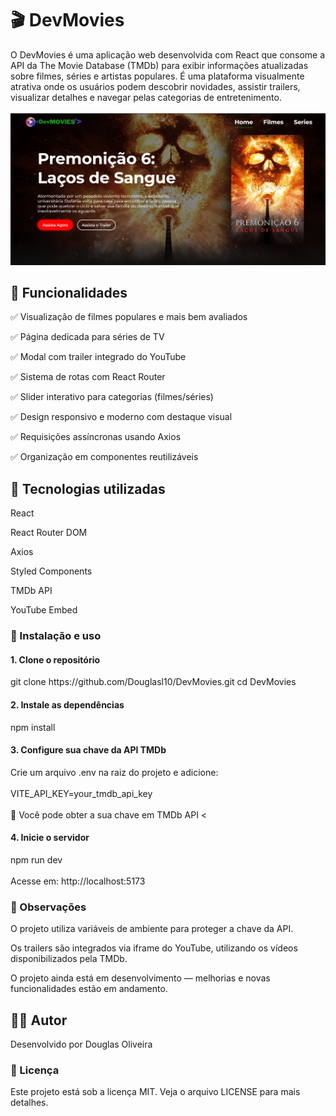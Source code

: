 <h1>🎬 DevMovies</h1>
O DevMovies é uma aplicação web desenvolvida com React que consome a API da The Movie Database (TMDb) para exibir informações atualizadas sobre filmes, séries e artistas populares. É uma plataforma visualmente atrativa onde os usuários podem descobrir novidades, assistir trailers, visualizar detalhes e navegar pelas categorias de entretenimento.
<br>
<br>
<img src="https://raw.githubusercontent.com/Douglasl10/DevMovies/refs/heads/main/public/Captura%20de%20tela%202025-06-20%20103042.png" />
<h2>🚀 Funcionalidades</h2>

✅ Visualização de filmes populares e mais bem avaliados

✅ Página dedicada para séries de TV

✅ Modal com trailer integrado do YouTube

✅ Sistema de rotas com React Router

✅ Slider interativo para categorias (filmes/séries)

✅ Design responsivo e moderno com destaque visual

✅ Requisições assíncronas usando Axios

✅ Organização em componentes reutilizáveis

<h2>🧪 Tecnologias utilizadas</h2>

React

React Router DOM

Axios

Styled Components

TMDb API

YouTube Embed

<h3>🔧 Instalação e uso</h3>

<h4>1. Clone o repositório</h4>
git clone https://github.com/Douglasl10/DevMovies.git
cd DevMovies
<h4>2. Instale as dependências</h4>
npm install
<h4>3. Configure sua chave da API TMDb</h4>
Crie um arquivo .env na raiz do projeto e adicione:
<br>
<br>
VITE_API_KEY=your_tmdb_api_key
<br>
<br>
🔐 Você pode obter a sua chave em TMDb API
<<h4>4. Inicie o servidor</h4>
npm run dev
<br>
<br>
Acesse em: http://localhost:5173
<br>
<h3>📌 Observações</h3>
  
O projeto utiliza variáveis de ambiente para proteger a chave da API.

Os trailers são integrados via iframe do YouTube, utilizando os vídeos disponibilizados pela TMDb.

O projeto ainda está em desenvolvimento — melhorias e novas funcionalidades estão em andamento.

<h2>🧑‍💻 Autor</h2>
Desenvolvido por Douglas Oliveira

<h3>📝 Licença</h3>
Este projeto está sob a licença MIT. Veja o arquivo LICENSE para mais detalhes.

